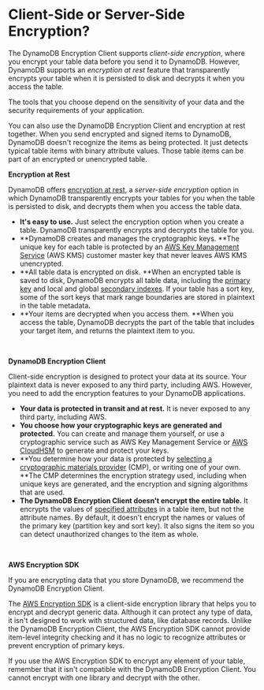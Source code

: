 # Client\-Side or Server\-Side Encryption?<a name="client-server-side"></a>

The DynamoDB Encryption Client supports *client\-side encryption*, where you encrypt your table data before you send it to DynamoDB\. However, DynamoDB supports an *encryption at rest* feature that transparently encrypts your table when it is persisted to disk and decrypts it when you access the table\. 

The tools that you choose depend on the sensitivity of your data and the security requirements of your application\. 

You can also use the DynamoDB Encryption Client and encryption at rest together\. When you send encrypted and signed items to DynamoDB, DynamoDB doesn't recognize the items as being protected\. It just detects typical table items with binary attribute values\. Those table items can be part of an encrypted or unencrypted table\.

**Encryption at Rest**

DynamoDB offers [encryption at rest](http://docs.aws.amazon.com/amazondynamodb/latest/developerguide/EncryptionAtRest.html), a *server\-side encryption* option in which DynamoDB transparently encrypts your tables for you when the table is persisted to disk, and decrypts them when you access the table data\. 
+ **It's easy to use\.** Just select the encryption option when you create a table\. DynamoDB transparently encrypts and decrypts the table for you\.
+ **DynamoDB creates and manages the cryptographic keys\. **The unique key for each table is protected by an [AWS Key Management Service](http://docs.aws.amazon.com/kms/latest/developerguide/) \(AWS KMS\) customer master key that never leaves AWS KMS unencrypted\.
+ **All table data is encrypted on disk\. **When an encrypted table is saved to disk, DynamoDB encrypts all table data, including the [primary key](http://docs.aws.amazon.com/amazondynamodb/latest/developerguide/HowItWorks.CoreComponents.html#HowItWorks.CoreComponents.PrimaryKey) and local and global [secondary indexes](http://docs.aws.amazon.com/amazondynamodb/latest/developerguide/HowItWorks.CoreComponents.html#HowItWorks.CoreComponents.SecondaryIndexes)\. If your table has a sort key, some of the sort keys that mark range boundaries are stored in plaintext in the table metadata\.
+ **Your items are decrypted when you access them\. **When you access the table, DynamoDB decrypts the part of the table that includes your target item, and returns the plaintext item to you\.

 

**DynamoDB Encryption Client**

Client\-side encryption is designed to protect your data at its source\. Your plaintext data is never exposed to any third party, including AWS\. However, you need to add the encryption features to your DynamoDB applications\. 
+ **Your data is protected in transit and at rest\.** It is never exposed to any third party, including AWS\.
+ **You choose how your cryptographic keys are generated and protected\.** You can create and manage them yourself, or use a cryptographic service such as AWS Key Management Service or [AWS CloudHSM](http://docs.aws.amazon.com/cloudhsm/latest/userguide/) to generate and protect your keys\.
+ **You determine how your data is protected by [selecting a cryptographic materials provider](crypto-materials-providers.md) \(CMP\), or writing one of your own\. **The CMP determines the encryption strategy used, including when unique keys are generated, and the encryption and signing algorithms that are used\.
+ **The DynamoDB Encryption Client doesn't encrypt the entire table\.** It encrypts the values of [specified attributes](concepts.md#attribute-actions) in a table item, but not the attribute names\. By default, it doesn't encrypt the names or values of the primary key \(partition key and sort key\)\. It also signs the item so you can detect unauthorized changes to the item as whole\.

 

**AWS Encryption SDK**

If you are encrypting data that you store DynamoDB, we recommend the DynamoDB Encryption Client\. 

The [AWS Encryption SDK](http://docs.aws.amazon.com/encryption-sdk/latest/developer-guide/) is a client\-side encryption library that helps you to encrypt and decrypt generic data\. Although it can protect any type of data, it isn't designed to work with structured data, like database records\. Unlike the DynamoDB Encryption Client, the AWS Encryption SDK cannot provide item\-level integrity checking and it has no logic to recognize attributes or prevent encryption of primary keys\.

If you use the AWS Encryption SDK to encrypt any element of your table, remember that it isn't compatible with the DynamoDB Encryption Client\. You cannot encrypt with one library and decrypt with the other\.